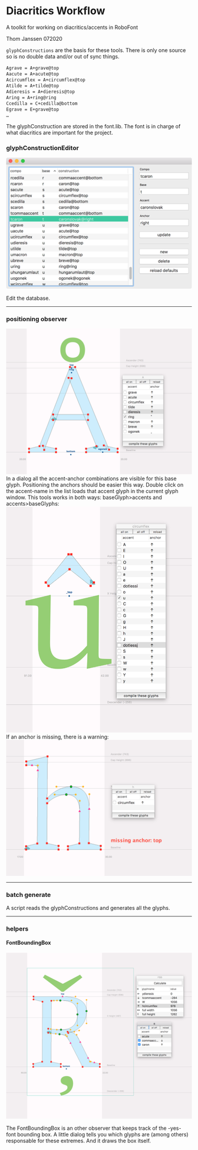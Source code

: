 # Diacritics Workflow
A toolkit for working on diacritics/accents in RoboFont

Thom Janssen 072020


`glyphConstructions` are the basis for these tools. There is only one source so is no double data and/or out of sync things.

```
Agrave = A+grave@top
Aacute = A+acute@top
Acircumflex = A+circumflex@top
Atilde = A+tilde@top
Adieresis = A+dieresis@top
Aring = A+ring@ring
Ccedilla = C+cedilla@bottom
Egrave = E+grave@top
…
```

The glyphConstruction are stored in the font.lib. The font is in charge of what diacritics are important for the project.

### glyphConstructionEditor

![screenshot](images/screenGlyphConstrEditor.png)

Edit the database.

---

### positioning observer

![screenshot](images/screen_Aring.png)
In a dialog all the accent-anchor combinations are visible for this base glyph. Positioning the anchors should be easier this way. Double click on the accent-name in the list loads that accent glyph in the current glyph window. This tools works in both ways: baseGlyph>accents and accents>baseGlyphs:
![screenshot](images/screenAccent2baseGlyph.png)
If an anchor is missing, there is a warning:
![screenshot](images/screen_missingAnchor.png)

---

###  batch generate

A script reads the glyphConstructions and generates all the glyphs.

---

### helpers

#### FontBoundingBox

![screenshot](images/screen_fbb.png)

The FontBoundingBox is an other observer that keeps track of the -yes- font bounding box. A little dialog tells you which glyphs are (among others) responsable for these extremes. And it draws the box itself.
